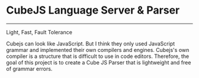 # CubeJS Language Server & Parser

----
Light, Fast, Fault Tolerance 



Cubejs can look like JavaScript. But I think they only used JavaScript grammar and implemented their own compilers and engines. 
Cubejs's own compiler is a structure that is difficult to use in code editors. Therefore, the goal of this project is to create a Cube JS Parser that is lightweight and free of grammar errors.

